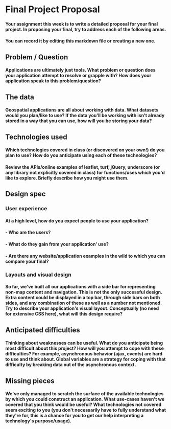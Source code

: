 # Final Project Proposal

#### Your assignment this week is to write a detailed proposal for your final project. In proposing your final, try to address each of the following areas.

#### You can record it by editing this markdown file or creating a new one.

## Problem / Question

#### Applications are ultimately just tools. What problem or question does your application attempt to resolve or grapple with? How does your application speak to this problem/question?

## The data

#### Geospatial applications are all about working with data. What datasets would you plan/like to use? If the data you'll be working with isn't already stored in a way that you can use, how will you be storing your data?

## Technologies used

#### Which technologies covered in class (or discovered on your own!) do you plan to use? How do you anticipate using each of these technologies?

#### Review the APIs/online examples of leaflet, turf, jQuery, underscore (or any library not explicitly covered in class) for functions/uses which you'd like to explore. Briefly describe how you might use them.

## Design spec

### User experience

#### At a high level, how do you expect people to use your application?
#### - Who are the users?
#### - What do they gain from your application' use?
#### - Are there any website/application examples in the wild to which you can compare your final?

### Layouts and visual design

#### So far, we've built all our applications with a side bar for representing non-map content and navigation. This is not the only successful design. Extra content could be displayed in a top bar, through side bars on both sides, and any combination of these as well as a number not mentioned. Try to describe your application's visual layout. Conceptually (no need for extensive CSS here), what will this design require?

## Anticipated difficulties

#### Thinking about weaknesses can be useful. What do you anticipate being most difficult about this project? How will you attempt to cope with these difficulties? For example, asynchronous behavior (ajax, events) are hard to use and think about. Global variables are a strategy for coping with that difficulty by breaking data out of the asynchronous context.

## Missing pieces

#### We've only managed to scratch the surface of the available technologies by which you could construct an application. What use-cases haven't we covered that you think would be useful? What technologies not covered seem exciting to you (you don't necessarily have to fully understand what they're for, this is a chance for you to get our help interpreting a technology's purpose/usage).
